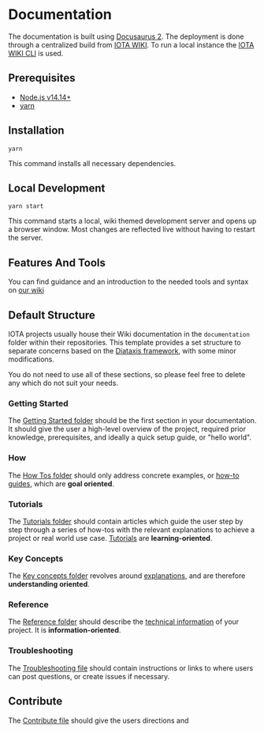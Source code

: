 # Documentation

The documentation is built using [Docusaurus 2](https://docusaurus.io/). The deployment is done through a centralized build from [IOTA WIKI](https://github.com/iota-community/iota-wiki). To run a local instance the [IOTA WIKI CLI](https://github.com/iota-community/iota-wiki-cli) is used.

## Prerequisites

- [Node.js v14.14+](https://nodejs.org/en/)
- [yarn](https://yarnpkg.com/getting-started/install)

## Installation

```console
yarn
```

This command installs all necessary dependencies.

## Local Development

```console
yarn start
```

This command starts a local, wiki themed development server and opens up a browser window. Most changes are reflected live without having to restart the server.

## Features And Tools

You can find guidance and an introduction to the needed tools and syntax on [our wiki](https://wiki.iota.org/participate/contribute-to-wiki/for_devs/developer_guide)


## Default Structure

IOTA projects usually house their Wiki documentation in the `documentation` folder within their repositories. This
template provides a set structure to separate concerns based on the [Diataxis framework](https://diataxis.fr/), with
some minor modifications.

You do not need to use all of these sections, so please feel free to delete any which do not suit your needs.

### Getting Started

The [Getting Started folder](documentation/getting_started/_README.md) should be the first section in your documentation. It should give the user a high-level overview of the project, required prior knowledge, prerequisites, and ideally a quick setup guide, or "hello world".

### How

The [How Tos folder](documentation/how_tos/_README.md) should only address concrete examples, or [how-to guides](https://diataxis.fr/how-to-guides/), which are **goal oriented**.

### Tutorials

The [Tutorials folder](documentation/tutorials/_README.md) should contain articles which guide the user step by step through a series of how-tos with the relevant explanations to achieve a project or real world use case. [Tutorials](https://diataxis.fr/tutorials/) are **learning-oriented**.

### Key Concepts

The [Key concepts folder](documentation/key_concepts/_README.md) revolves around [explanations](https://diataxis.fr/explanation/), and are therefore **understanding oriented**.

### Reference

The [Reference folder](documentation/reference/_README.md) should describe the [technical information](https://diataxis.fr/reference/) of your project. It is **information-oriented**.

### Troubleshooting

The [Troubleshooting file](documentation/troubleshooting.md) should contain instructions or links to where users can post questions, or create issues if necessary.

## Contribute

The [Contribute file](documentation/contribute.md) should give the users directions and 